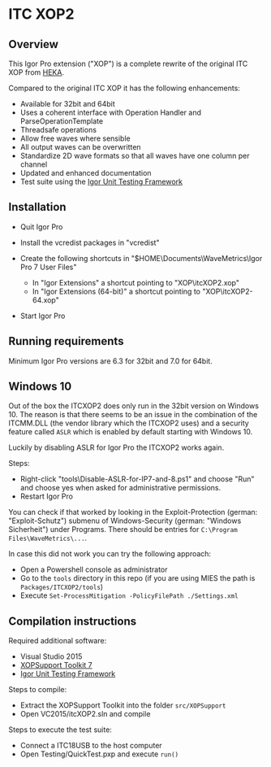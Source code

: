 # ITC XOP2

## Overview

This Igor Pro extension ("XOP") is a complete rewrite of the original ITC XOP
from [HEKA](http://heka.com/downloads/downloads_main.html#down_xops).

Compared to the original ITC XOP it has the following enhancements:

  - Available for 32bit and 64bit
  - Uses a coherent interface with Operation Handler and
    ParseOperationTemplate
  - Threadsafe operations
  - Allow free waves where sensible
  - All output waves can be overwritten
  - Standardize 2D wave formats so that all waves have one column
    per channel
  - Updated and enhanced documentation
  - Test suite using the [Igor Unit Testing Framework](http://www.igorexchange.com/project/unitTesting)

## Installation

- Quit Igor Pro
- Install the vcredist packages in "vcredist"
- Create the following shortcuts in "$HOME\\Documents\\WaveMetrics\\Igor Pro 7 User Files"

  - In "Igor Extensions" a shortcut pointing to "XOP\itcXOP2.xop"
  - In "Igor Extensions (64-bit)" a shortcut pointing to "XOP\itcXOP2-64.xop"

- Start Igor Pro

## Running requirements
Minimum Igor Pro versions are 6.3 for 32bit and 7.0 for 64bit.

## Windows 10

Out of the box the ITCXOP2 does only run in the 32bit version on Windows 10.
The reason is that there seems to be an issue in the combination of the
ITCMM.DLL (the vendor library which the ITCXOP2 uses) and a security feature
called `ASLR` which is enabled by default starting with Windows 10.

Luckily by disabling ASLR for Igor Pro the ITCXOP2 works again.

Steps:
- Right-click "tools\\Disable-ASLR-for-IP7-and-8.ps1" and choose "Run" and
  choose yes when asked for administrative permissions.
- Restart Igor Pro

You can check if that worked by looking in the Exploit-Protection (german:
"Exploit-Schutz") submenu of Windows-Security (german: "Windows Sicherheit")
under Programs. There should be entries for `C:\Program Files\WaveMetrics\...`.

In case this did not work you can try the following approach:
- Open a Powershell console as administrator
- Go to the `tools` directory in this repo (if you are using MIES the path is `Packages/ITCXOP2/tools`)
- Execute `Set-ProcessMitigation -PolicyFilePath ./Settings.xml`

## Compilation instructions

Required additional software:

- Visual Studio 2015
- [XOPSupport Toolkit 7](https://www.wavemetrics.com/products/xoptoolkit/xoptoolkit.htm)
- [Igor Unit Testing Framework](http://www.igorexchange.com/project/unitTesting)

Steps to compile:

- Extract the XOPSupport Toolkit into the folder `src/XOPSupport`
- Open VC2015/itcXOP2.sln and compile

Steps to execute the test suite:

- Connect a ITC18USB to the host computer
- Open Testing/QuickTest.pxp and execute `run()`
